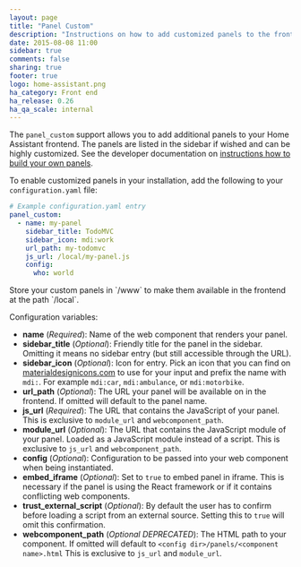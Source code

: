```yaml
---
layout: page
title: "Panel Custom"
description: "Instructions on how to add customized panels to the frontend of Home Assistant."
date: 2015-08-08 11:00
sidebar: true
comments: false
sharing: true
footer: true
logo: home-assistant.png
ha_category: Front end
ha_release: 0.26
ha_qa_scale: internal
---
```


The `panel_custom` support allows you to add additional panels to your Home Assistant frontend. The panels are listed in the sidebar if wished and can be highly customized. See the developer documentation on [instructions how to build your own panels](https://developers.home-assistant.io/docs/en/frontend_creating_custom_panels.html).

To enable customized panels in your installation, add the following to your `configuration.yaml` file:

```yaml
# Example configuration.yaml entry
panel_custom:
  - name: my-panel
    sidebar_title: TodoMVC
    sidebar_icon: mdi:work
    url_path: my-todomvc
    js_url: /local/my-panel.js
    config:
      who: world
```

<p class='note'>
Store your custom panels in `<config>/www` to make them available in the frontend at the path `/local`.
</p>

Configuration variables:

- **name** (*Required*): Name of the web component that renders your panel.
- **sidebar_title** (*Optional*): Friendly title for the panel in the sidebar. Omitting it means no sidebar entry (but still accessible through the URL).
- **sidebar_icon** (*Optional*): Icon for entry. Pick an icon that you can find on [materialdesignicons.com](https://materialdesignicons.com/) to use for your input and prefix the name with `mdi:`. For example `mdi:car`, `mdi:ambulance`, or  `mdi:motorbike`.
- **url_path** (*Optional*): The URL your panel will be available on in the frontend. If omitted will default to the panel name.
- **js_url** (*Required*): The URL that contains the JavaScript of your panel. This is exclusive to `module_url` and `webcomponent_path`.
- **module_url** (*Optional*): The URL that contains the JavaScript module of your panel. Loaded as a JavaScript module instead of a script. This is exclusive to `js_url` and `webcomponent_path`.
- **config** (*Optional*): Configuration to be passed into your web component when being instantiated.
- **embed_iframe** (*Optional*): Set to `true` to embed panel in iframe. This is necessary if the panel is using the React framework or if it contains conflicting web components.
- **trust_external_script** (*Optional*): By default the user has to confirm before loading a script from an external source. Setting this to `true` will omit this confirmation.
- **webcomponent_path** (*Optional* *DEPRECATED*): The HTML path to your component. If omitted will default to `<config dir>/panels/<component name>.html`  This is exclusive to `js_url` and `module_url`.
